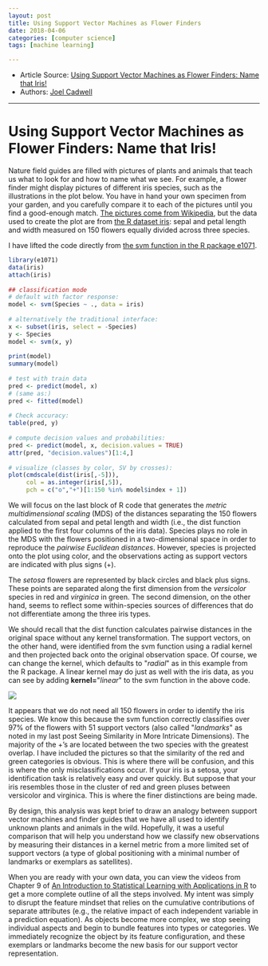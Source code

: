 ```yaml
---
layout: post
title: Using Support Vector Machines as Flower Finders
date: 2018-04-06
categories: [computer science]
tags: [machine learning]

---
```



* Article Source: [Using Support Vector Machines as Flower Finders: Name that Iris!](https://joelcadwell.blogspot.com/2016/05/using-support-vector-machines-as-flower.html)
* Authors: [Joel Cadwell](https://www.r-bloggers.com/author/joel-cadwell/)

---

Using Support Vector Machines as Flower Finders: Name that Iris!
========

Nature field guides are filled with pictures of plants and animals that teach us what to look for and how to name what we see. For example, a flower finder might display pictures of different iris species, such as the illustrations in the plot below. You have in hand your own specimen from your garden, and you carefully compare it to each of the pictures until you find a good-enough match. [The pictures come from Wikipedia](https://en.wikipedia.org/wiki/Iris_flower_data_set), but the data used to create the plot are from [the R dataset iris](https://stat.ethz.ch/R-manual/R-devel/library/datasets/html/iris.html): sepal and petal length and width measured on 150 flowers equally divided across three species.

I have lifted the code directly from [the svm function in the R package e1071](http://www.inside-r.org/node/57517).

```r
library(e1071)
data(iris)
attach(iris)
 
## classification mode
# default with factor response:
model <- svm(Species ~ ., data = iris)
 
# alternatively the traditional interface:
x <- subset(iris, select = -Species)
y <- Species
model <- svm(x, y) 
 
print(model)
summary(model)
 
# test with train data
pred <- predict(model, x)
# (same as:)
pred <- fitted(model)
 
# Check accuracy:
table(pred, y)
 
# compute decision values and probabilities:
pred <- predict(model, x, decision.values = TRUE)
attr(pred, "decision.values")[1:4,]
 
# visualize (classes by color, SV by crosses):
plot(cmdscale(dist(iris[,-5])),
     col = as.integer(iris[,5]),
     pch = c("o","+")[1:150 %in% model$index + 1])
```



We will focus on the last block of R code that generates the *metric multidimensional scaling* (MDS) of the distances separating the 150 flowers calculated from sepal and petal length and width (i.e., the dist function applied to the first four columns of the iris data). Species plays no role in the MDS with the flowers positioned in a two-dimensional space in order to reproduce the *pairwise Euclidean distances*. However, species is projected onto the plot using color, and the observations acting as support vectors are indicated with plus signs (+).

The *setosa* flowers are represented by black circles and black plus signs. These points are separated along the first dimension from the *versicolor* species in red and *virginica* in green. The second dimension, on the other hand, seems to reflect some within-species sources of differences that do not differentiate among the three iris types.

We should recall that the dist function calculates pairwise distances in the original space without any kernel transformation. The support vectors, on the other hand, were identified from the svm function using a radial kernel and then projected back onto the original observation space. Of course, we can change the kernel, which defaults to "*radial*" as in this example from the R package. A linear kernel may do just as well with the iris data, as you can see by adding **kernel=**"*linear*" to the svm function in the above code.

![](https://i2.wp.com/1.bp.blogspot.com/-_p05w09FNec/V0R3nVsTeYI/AAAAAAAAAZ4/3hM61FuoUhoUDt0Gtz0HnAOl5z8date4wCKgB/s640/iris%2Bmds%2Bplot.jpg?resize=450%2C360&ssl=1)

It appears that we do not need all 150 flowers in order to identify the iris species. We know this because the svm function correctly classifies over 97% of the flowers with 51 support vectors (also called "*landmarks*" as noted in my last post Seeing Similarity in More Intricate Dimensions). The majority of the +’s are located between the two species with the greatest overlap. I have included the pictures so that the similarity of the red and green categories is obvious. This is where there will be confusion, and this is where the only misclassifications occur. If your iris is a setosa, your identification task is relatively easy and over quickly. But suppose that your iris resembles those in the cluster of red and green pluses between versicolor and virginica. This is where the finer distinctions are being made.

By design, this analysis was kept brief to draw an analogy between support vector machines and finder guides that we have all used to identify unknown plants and animals in the wild. Hopefully, it was a useful comparison that will help you understand how we classify new observations by measuring their distances in a kernel metric from a more limited set of support vectors (a type of global positioning with a minimal number of landmarks or exemplars as satellites).

When you are ready with your own data, you can view the videos from Chapter 9 of [An Introduction to Statistical Learning with Applications in R](https://www.r-bloggers.com/in-depth-introduction-to-machine-learning-in-15-hours-of-expert-videos/) to get a more complete outline of all the steps involved. My intent was simply to disrupt the feature mindset that relies on the cumulative contributions of separate attributes (e.g., the relative impact of each independent variable in a prediction equation). As objects become more complex, we stop seeing individual aspects and begin to bundle features into types or categories. We immediately recognize the object by its feature configuration, and these exemplars or landmarks become the new basis for our support vector representation.

